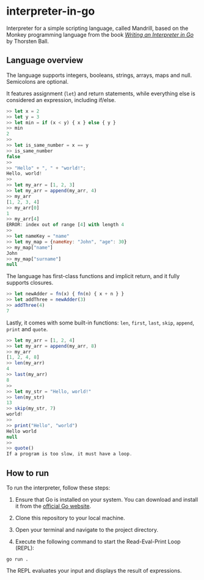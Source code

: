 # interpreter-in-go

Interpreter for a simple scripting language, called Mandrill, based on the Monkey programming language from the book <a href="https://interpreterbook.com" target="_blank">_Writing an Interpreter in Go_</a> by Thorsten Ball. 

## Language overview 

The language supports integers, booleans, strings, arrays, maps and null. Semicolons are optional. 

It features assignment (`let`) and return statements, while everything else is considered an expression, including if/else.

```javascript
>> let x = 2
>> let y = 3
>> let min = if (x < y) { x } else { y } 
>> min
2
>>
>> let is_same_number = x == y
>> is_same_number
false
>>
>> "Hello" + ", " + "world!";
Hello, world!
>>
>> let my_arr = [1, 2, 3]
>> let my_arr = append(my_arr, 4)
>> my_arr
[1, 2, 3, 4]
>> my_arr[0]
1
>> my_arr[4]
ERROR: index out of range [4] with length 4
>>
>> let nameKey = "name"
>> let my_map = {nameKey: "John", "age": 30}
>> my_map["name"]
John
>> my_map["surname"]
null
```

The language has first-class functions and implicit return, and it fully supports closures.

```javascript
>> let newAdder = fn(x) { fn(n) { x + n } }
>> let addThree = newAdder(3)
>> addThree(4)
7
```

Lastly, it comes with some built-in functions: `len`, `first`, `last`, `skip`, `append`, `print` and `quote`.

```javascript
>> let my_arr = [1, 2, 4]
>> let my_arr = append(my_arr, 8)
>> my_arr
[1, 2, 4, 8]
>> len(my_arr)
4
>> last(my_arr)
8
>>
>> let my_str = "Hello, world!"
>> len(my_str)
13
>> skip(my_str, 7)
world!
>> 
>> print("Hello", "world")
Hello world
null
>>
>> quote()
If a program is too slow, it must have a loop.
```


## How to run

To run the interpreter, follow these steps:

1. Ensure that Go is installed on your system. You can download and install it from the <a href="https://go.dev/dl" target="_blank">official Go website</a>.

1. Clone this repository to your local machine.

1. Open your terminal and navigate to the project directory.

1. Execute the following command to start the Read-Eval-Print Loop (REPL):

```
go run .
```
The REPL evaluates your input and displays the result of expressions.
